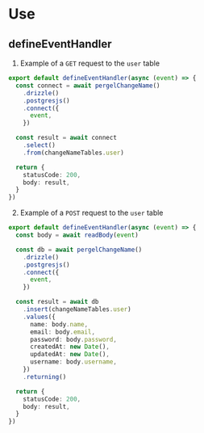 # Use


## defineEventHandler

1. Example of a `GET` request to the `user` table
<!-- automd:file code src="../../../../examples/p-drizzle/server/api/test.ts" -->

```ts [test.ts]
export default defineEventHandler(async (event) => {
  const connect = await pergelChangeName()
    .drizzle()
    .postgresjs()
    .connect({
      event,
    })

  const result = await connect
    .select()
    .from(changeNameTables.user)

  return {
    statusCode: 200,
    body: result,
  }
})

```

<!-- /automd -->

2. Example of a `POST` request to the `user` table

<!-- automd:file code src="../../../../examples/p-drizzle/server/api/user.post.ts" -->

```ts [user.post.ts]
export default defineEventHandler(async (event) => {
  const body = await readBody(event)

  const db = await pergelChangeName()
    .drizzle()
    .postgresjs()
    .connect({
      event,
    })

  const result = await db
    .insert(changeNameTables.user)
    .values({
      name: body.name,
      email: body.email,
      password: body.password,
      createdAt: new Date(),
      updatedAt: new Date(),
      username: body.username,
    })
    .returning()

  return {
    statusCode: 200,
    body: result,
  }
})

```

<!-- /automd -->